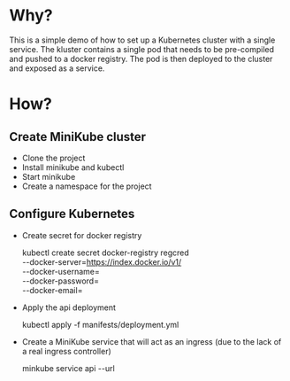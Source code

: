 # Why?

This is a simple demo of how to set up a Kubernetes cluster with a single service. The kluster contains a single pod
that needs to be pre-compiled and pushed to a docker registry. The pod is then deployed to the cluster and exposed as
a service.

# How?

## Create MiniKube cluster

* Clone the project
* Install minikube and kubectl
* Start minikube
* Create a namespace for the project

## Configure Kubernetes

* Create secret for docker registry


    kubectl create secret docker-registry regcred \
        --docker-server=https://index.docker.io/v1/ \
        --docker-username=<username> \
        --docker-password=<password> \
        --docker-email=<email>

* Apply the api deployment


    kubectl apply -f manifests/deployment.yml

* Create a MiniKube service that will act as an ingress (due to the lack of a real ingress controller)


    minkube service api --url


